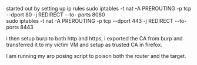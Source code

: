 started out by setting up ip rules
sudo iptables -t nat -A PREROUTING -p tcp --dport 80 -j REDIRECT --to- ports 8080                             
sudo iptables -t nat -A PREROUTING -p tcp --dport 443 -j REDIRECT --to-ports 8443

i then setup burp to both http and https, i exported the CA from burp and transferred it to my victim VM and setup as trusted CA in firefox.

I am running my arp posing script to poison both the router and the target.
